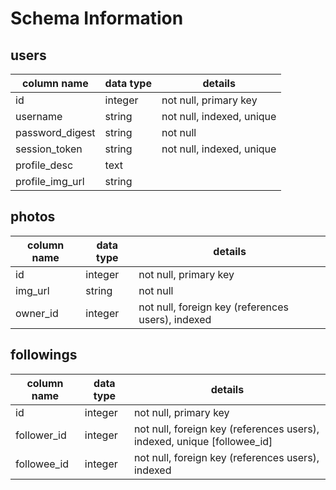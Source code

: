 # Schema Information

## users
column name     | data type | details
----------------|-----------|-----------------------
id              | integer   | not null, primary key
username        | string    | not null, indexed, unique
password_digest | string    | not null
session_token   | string    | not null, indexed, unique
profile_desc    | text      |
profile_img_url | string    |

## photos
column name | data type | details
------------|-----------|-----------------------
id          | integer   | not null, primary key
img_url     | string    | not null
owner_id    | integer   | not null, foreign key (references users), indexed

## followings
column name | data type | details
------------|-----------|-----------------------
id          | integer   | not null, primary key
follower_id | integer   | not null, foreign key (references users), indexed, unique [followee_id]
followee_id | integer   | not null, foreign key (references users), indexed
